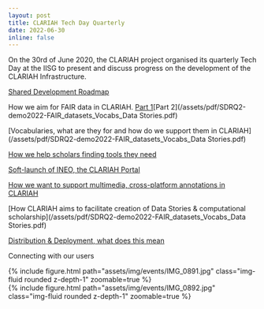 ```yaml
---
layout: post
title: CLARIAH Tech Day Quarterly
date: 2022-06-30
inline: false
---
```


On the 30rd of June 2020, the CLARIAH project organised its quarterly Tech Day at the IISG to present and discuss progress on the development of the CLARIAH Infrastructure. 

[Shared Development Roadmap](/assets/pdf/20220630-SharedDevelopmentRoadmap2022-2023.pdf)


How we aim for FAIR data in CLARIAH. [Part 1](/assets/pdf/220630_CLARIAH_TechDag_FAIR_data.pdf)[Part 2](/assets/pdf/SDRQ2-demo2022-FAIR_datasets_Vocabs_Data Stories.pdf)

[Vocabularies, what are they for and how do we support them in CLARIAH](/assets/pdf/SDRQ2-demo2022-FAIR_datasets_Vocabs_Data Stories.pdf)

[How we help scholars finding tools they need]()

[Soft-launch of INEO, the CLARIAH Portal](/assets/pdf/2202-06-30_Presentatie_oplevering_Ineo.pdf)

[How we want to support multimedia, cross-platform annotations in CLARIAH](/assets/FAIR_Annotation_Rolodex-CLARIAH_techday_june_30.pdf)

[How CLARIAH aims to facilitate creation of Data Stories & computational scholarship](/assets/pdf/SDRQ2-demo2022-FAIR_datasets_Vocabs_Data Stories.pdf)

[Distribution & Deployment, what does this mean](/assets/Distribution_deployment.pdf)

Connecting with our users


<div class="row mt-3">
    <div class="col-sm mt-3 mt-md-0">
        {% include figure.html path="assets/img/events/IMG_0891.jpg" class="img-fluid rounded z-depth-1" zoomable=true %}
    </div>
    <div class="col-sm mt-3 mt-md-0">
        {% include figure.html path="assets/img/events/IMG_0892.jpg" class="img-fluid rounded z-depth-1" zoomable=true %}
    </div>
</div>